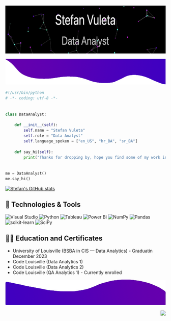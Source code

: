 <p align="center">
  <img width="1010" img height="150" src="Banner.gif">
</p>

<p align="center">
  <img width="1010" img height="80" src="TopBanner.png">
</p>

```python
#!/usr/bin/python
# -*- coding: utf-8 -*-


class DataAnalyst:

    def __init__(self):
        self.name = "Stefan Vuleta"
        self.role = "Data Analyst"
        self.language_spoken = ["en_US", "hr_BA", "sr_BA"]

    def say_hi(self):
        print("Thanks for dropping by, hope you find some of my work interesting.")


me = DataAnalyst()
me.say_hi()
```

[![Stefan's GitHub stats](https://github-readme-stats.vercel.app/api?username=stefanalytical&show_icons=true&theme=tokyonight&hide=contribs,issues)](https://github.com/stefanalytical)

## 🔧 Technologies & Tools

![Visual Studio](https://img.shields.io/badge/Visual%20Studio-5C2D91.svg?style=for-the-badge&logo=visual-studio&logoColor=white)
![Python](https://img.shields.io/badge/python-5C2D91?style=for-the-badge&logo=python&logoColor=ffdd54)
![Tableau](https://img.shields.io/badge/Tableau-5C2D91?style=for-the-badge&logo=Tableau&logoColor=white)
![Power Bi](https://img.shields.io/badge/power_bi-5C2D91?style=for-the-badge&logo=powerbi&logoColor=black)
![NumPy](https://img.shields.io/badge/numpy-5C2D91.svg?style=for-the-badge&logo=numpy&logoColor=white)
![Pandas](https://img.shields.io/badge/pandas-5C2D91.svg?style=for-the-badge&logo=pandas&logoColor=white)
![scikit-learn](https://img.shields.io/badge/scikit--learn-5C2D91.svg?style=for-the-badge&logo=scikit-learn&logoColor=white)
![SciPy](https://img.shields.io/badge/SciPy-5C2D91.svg?style=for-the-badge&logo=scipy&logoColor=%white)

## 👨‍🎓 Education and Certificates

- University of Louisville (BSBA in CIS — Data Analytics) - Graduatin December 2023
- Code Louisville (Data Analytics 1)
- Code Louisville (Data Analytics 2)
- Code Louisville (QA Analytics 1) - Currently enrolled

<p align="center">
  <img width="1010" img height="80" src="BottomBanner.png">
</p>

<img align="right" src="https://komarev.com/ghpvc/?username=stefanalytical">


